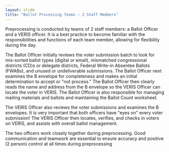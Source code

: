 ```yaml
---
layout: slide
title: "Ballot Processing Teams – 2 Staff Members"
---
```


Preprocessing is conducted by teams of 2 staff members:  a Ballot Officer and a VERIS officer.  It is a best practice to become familiar with the responsibilities and functions of each team member, allowing for flexibility during the day.

The Ballot Officer initially reviews the voter submission batch to look for mis-sorted ballot types (digital or email), mismatched congressional districts (CD)s or delegate districts, Federal Write-in Absentee Ballots (FWABs), and unused or undeliverable submissions.  The Ballot Officer next examines the B envelope for completeness and makes an initial determination to accept or "not process."  The Ballot Officer then clearly reads the name and address from the B envelope so the VERIS Officer can locate the voter in VERIS.  The Ballot Officer is also responsible for managing mailing materials and ballots and maintaining the Ballot Count worksheet. 

The VERIS Officer also reviews the voter submissions and examines the B envelopes.  It is very important that both officers have "eyes on" every voter submission!  The VERIS Officer then locates, verifies, and checks in voters on VERIS, and assists with overall ballot management.

The two officers work closely together during preprocessing.  Good communication and teamwork are essential to ensure accuracy and positive (2 person) control at all times during preprocessing